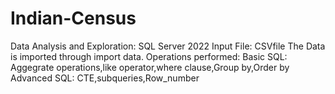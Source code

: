 # Indian-Census
Data Analysis and Exploration: SQL Server 2022
Input File: CSVfile
The Data is imported through import data.
Operations performed:
Basic SQL:
Aggegrate operations,like operator,where clause,Group by,Order by
Advanced SQL:
CTE,subqueries,Row_number

